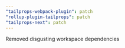 ```yaml
---
"tailprops-webpack-plugin": patch
"rollup-plugin-tailprops": patch
"tailprops-next": patch
---
```


Removed disgusting workspace dependencies
